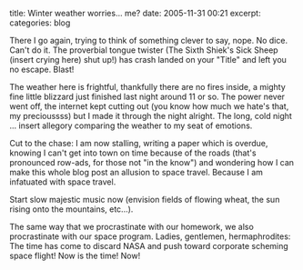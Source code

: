 title: Winter weather worries... me?
date: 2005-11-31 00:21
excerpt: 
categories: blog

There I go again, trying to think of something clever to say, nope. No dice. Can't do it. The proverbial tongue twister (The Sixth Shiek's Sick Sheep (insert crying here) shut up!) has crash landed on your "Title" and left you no escape. Blast!

The weather here is frightful, thankfully there are no fires inside, a mighty fine little blizzard just finished last night around 11 or so. The power never went off, the internet kept cutting out (you know how much we hate's that, my precioussss) but I made it through the night alright. The long, cold night ... insert allegory comparing the weather to my seat of emotions.

Cut to the chase: I am now stalling, writing a paper which is overdue, knowing I can't get into town on time because of the roads (that's pronounced row-ads, for those not "in the know") and wondering how I can make this whole blog post an allusion to space travel. Because I am infatuated with space travel.

Start slow majestic music now (envision fields of flowing wheat, the sun rising onto the mountains, etc...).

The same way that we procrastinate with our homework, we also procrastinate with our space program. Ladies, gentlemen, hermaphrodites: The time has come to discard NASA and push toward corporate scheming space flight! Now is the time! Now!